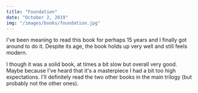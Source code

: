 ```yaml
---
title: "Foundation"
date: "October 2, 2019"
img: "/images/books/foundation.jpg"
---
```


I've been meaning to read this book for perhaps 15 years and I finally got around to do it.
Despite its age, the book holds up very well and still feels modern.

I though it was a solid book, at times a bit slow but overall very good.
Maybe because I've heard that it's a masterpiece I had a bit too high expectations. 
I'll definitely read the two other books in the main trilogy (but probably not the other ones).